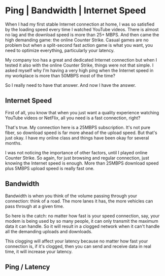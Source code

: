 # Ping | Bandwidth | Internet Speed
When I had my first stable Internet connection at home, I 
was so satisfied by the loading speed
every time I watched YouTube videos.
There is almost no lag and the download speed is more than
25+ MBPS. And then came the high demanding game: the online
Counter Strike. Casual games are no problem but
when a split-second fast action game is what you want,
you need to optimize everything, particularly your latency.

My company too has a great
and dedicated Internet connection but when I tested
it also with the online Counter Strike, things
were not that simple. I asked myself why I'm having
a very high ping when the Internet speed in
my workplace is more than 50MBPS most of the time?

So I really need to have that answer. 
And now I have the answer.

## Internet Speed
First of all, you know that when you just want
a quality experience watching YouTube videos
or NetFlix, all you need is a fast connection, right?

That's true. My connection here is a 25MBPS subscription.
It's not pure fiber, so download speed is far more
ahead of the upload speed. But that's just okay.
I have my online class and things have been okay
for several months.

I was not noticing the importance of other factors,
until I played online Counter Strike.
So again, for just browsing and regular connection,
just knowing the Internet speed is enough. More
than 25MBPS download speed plus 5MBPS upload speed
is really fast one.

## Bandwidth
Bandwidth is when you think of the volume passing
through your connection: think of a road.
The more lanes it has, the more vehicles can pass
through at a given time.

So here is the catch: no matter how fast is 
your speed connection, say, your modem is being
used by so many people, it can only transmit
the maximum data it can handle. So it will 
result in a clogged network when it can't handle
all the demanding uploads and downloads.

This clogging will affect your latency
because no matter how fast your connection is,
if it's clogged, then you can send and receive
data in real time, it will increase your latency.


## Ping / Latency

